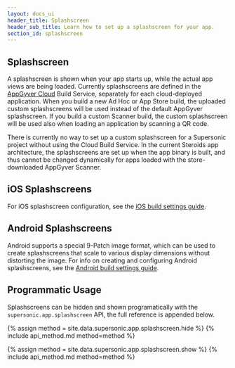 ```yaml
---
layout: docs_ui
header_title: Splashscreen
header_sub_title: Learn how to set up a splashscreen for your app.
section_id: splashscreen
---
```


<section class="docs-section" id="overview">

## Splashscreen
A splashscreen is shown when your app starts up, while the actual app views are being loaded. Currently splashscreens are defined in the [AppGyver Cloud](http://cloud.appgyver.com) Build Service, separately for each cloud-deployed application. When you build a new Ad Hoc or App Store build, the uploaded custom splashscreens will be used instead of the default AppGyver splashscreen. If you build a custom Scanner build, the custom splashscreen will be used also when loading an application by scanning a QR code.

There is currently no way to set up a custom splashscreen for a Supersonic project without using the Cloud Build Service. In the current Steroids app architecture, the splashscreens are set up when the app binary is built, and thus cannot be changed dynamically for apps loaded with the store-downloaded AppGyver Scanner.

</section>
<section class="docs-section" id="ios-splashscreens">

## iOS Splashscreens
For iOS splashscreen configuration, see the [iOS build settings guide][ios-build-guide].

</section>
<section class="docs-section" id="android-splashscreens">

## Android Splashscreens
Android supports a special 9-Patch image format, which can be used to create splashscreens that scale to various display dimensions without distorting the image. For info on creating and configuring Android splashscreens, see the [Android build settings guide][android-build-guide].

</section>
<section class="docs-section" id="programmatic-usage">

## Programmatic Usage
Splashscreens can be hidden and shown programatically with the `supersonic.app.splashscreen` API, the full reference is appended below.

</section>
<section class="docs-section" id="splashscreen-hide">

{% assign method = site.data.supersonic.app.splashscreen.hide %}
{% include api_method.md method=method %}

</section>
<section class="docs-section" id="splashscreen-show">

{% assign method = site.data.supersonic.app.splashscreen.show %}
{% include api_method.md method=method %}

</section>

[android-build-guide]: /tooling/build-service/build-settings/build-settings-for-android/
[ios-build-guide]: /tooling/build-service/build-settings/build-settings-for-ios/